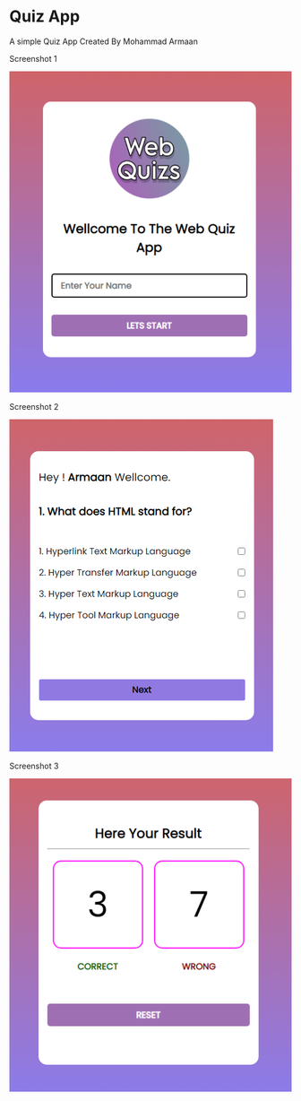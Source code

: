 
# Quiz App

A simple Quiz App Created By Mohammad Armaan

Screenshot 1 

![screenshot](https://raw.githubusercontent.com/armaanmalik01/QuizApp/main/screenshots/sc-1.bmp)

Screenshot 2

![screenshot](https://raw.githubusercontent.com/armaanmalik01/QuizApp/main/screenshots/sc-2.bmp)

Screenshot 3 

![screenshot](https://raw.githubusercontent.com/armaanmalik01/QuizApp/main/screenshots/sc-3.bmp)


